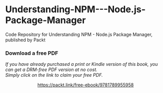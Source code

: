 # Understanding-NPM---Node.js-Package-Manager
Code Repository for Understanding NPM - Node.js Package Manager, published by Packt
### Download a free PDF

 <i>If you have already purchased a print or Kindle version of this book, you can get a DRM-free PDF version at no cost.<br>Simply click on the link to claim your free PDF.</i>
<p align="center"> <a href="https://packt.link/free-ebook/9781789955958">https://packt.link/free-ebook/9781789955958 </a> </p>